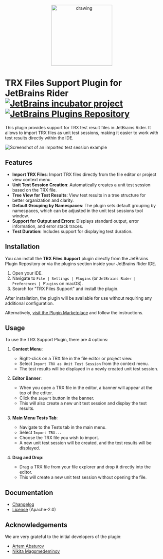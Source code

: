 <!--suppress HtmlDeprecatedAttribute -->
<p align="center">
    <img src="src/rider/main/resources/META-INF/pluginIcon.svg" alt="drawing" width="200"/>
</p>

TRX Files Support Plugin for JetBrains Rider [![JetBrains incubator project][badge.jetbrains-incubator]][jetbrains-on-github] [![JetBrains Plugins Repository][badge.marketplace]][marketplace]
======================================

This plugin provides support for TRX test result files in JetBrains Rider. It allows to import TRX files as unit test sessions, making it easier to work with test results directly within the IDE.

![Screenshot of an imported test session example](https://github.com/user-attachments/assets/bb7d4ec6-31e3-48ac-9024-fd2a29ad3c61)

## Features

- **Import TRX Files**: Import TRX files directly from the file editor or project view context menu.
- **Unit Test Session Creation**: Automatically creates a unit test session based on the TRX file.
- **Tree View for Test Results**: View test results in a tree structure for better organization and clarity.
- **Default Grouping by Namespaces**: The plugin sets default grouping by namespaces, which can be adjusted in the unit test sessions tool window.
- **Support for Output and Errors**: Displays standard output, error information, and error stack traces.
- **Test Duration**: Includes support for displaying test duration.

## Installation

You can install the **TRX Files Support** plugin directly from the JetBrains Plugin Repository or via the plugins section inside your JetBrains Rider IDE.

1. Open your IDE.
2. Navigate to `File | Settings | Plugins` (or `JetBrains Rider | Preferences | Plugins` on macOS).
3. Search for "TRX Files Support" and install the plugin.

After installation, the plugin will be available for use without requiring any additional configuration.

Alternatively, [visit the Plugin Marketplace][marketplace] and follow the instructions.

## Usage

To use the TRX Support Plugin, there are 4 options:

1. **Context Menu**:
   - Right-click on a TRX file in the file editor or project view.
   - Select `Import TRX as Unit Test Session` from the context menu.
   - The test results will be displayed in a newly created unit test session.

2. **Editor Banner**:
   - When you open a TRX file in the editor, a banner will appear at the top of the editor.
   - Click the `Import` button in the banner.
   - This will also create a new unit test session and display the test results.

3. **Main Menu Tests Tab**:
   - Navigate to the Tests tab in the main menu.
   - Select `Import TRX...`
   - Choose the TRX file you wish to import.
   - A new unit test session will be created, and the test results will be displayed.

4. **Drag and Drop**:
   - Drag a TRX file from your file explorer and drop it directly into the editor.
   - This will create a new unit test session without opening the file.

Documentation
-------------
- [Changelog][docs.changelog]
- [License][docs.license] (Apache-2.0)

Acknowledgements
----------------
We are very grateful to the initial developers of the plugin:
- [Artem Abaturov](https://github.com/artem3605)
- [Nikita Magomedeminov](https://github.com/Kreativshikkk)

[badge.jetbrains-incubator]: https://jb.gg/badges/incubator-plastic.svg
[badge.marketplace]: https://img.shields.io/jetbrains/plugin/v/25444.svg?label=rider%20&colorB=0A7BBB&style=flat-square
[docs.changelog]: CHANGELOG.md
[docs.license]: LICENSE.txt
[jetbrains-on-github]: https://confluence.jetbrains.com/display/ALL/JetBrains+on+GitHub
[marketplace]: https://plugins.jetbrains.com/plugin/25444-trx-files-support

